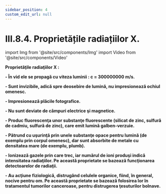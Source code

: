 ```yaml
---
sidebar_position: 4
custom_edit_url: null
---
```


# III.8.4. Proprietățile radiațiilor X.





import Img from '@site/src/components/Img'
import Video from '@site/src/components/Video'




<div class="alert alert--primary" role="alert">


**Proprietăţile radiaţiilor X :**

**- În vid ele se propagă cu viteza luminii : c = 300000000 m/s.** 

**- Sunt invizibile, adică spre deosebire de lumină, nu impresionează ochiul omenesc.**

**- Impresionează plăcile fotografice.** 

**- Nu sunt deviate de câmpuri electrice şi magnetice.**

**- Produc fluorescenţa unor substanţe fluorescente (silicat de zinc, sulfură de cadmiu, sulfură de zinc), care emit lumină galben-verzuie.**

**- Pătrund cu uşurinţă prin unele substanţe opace pentru lumină (de exemplu prin corpul omenesc), dar sunt absorbite de metale cu densitatea mare (de exemplu, plumb).**

**- Ionizează gazele prin care trec, iar numărul de ioni produşi indică intensitatea radiaţiilor. Pe această proprietate se bazează funcţionarea detectoarelor de radiaţii.** 

**- Au acţiune fiziologicǎ, distrugând celulele organice, fiind, în general, nocive pentru om. Pe această proprietate se bazeazǎ folosirea lor în tratamentul tumorilor canceroase, pentru distrugerea ţesuturilor bolnave.**




</div>


